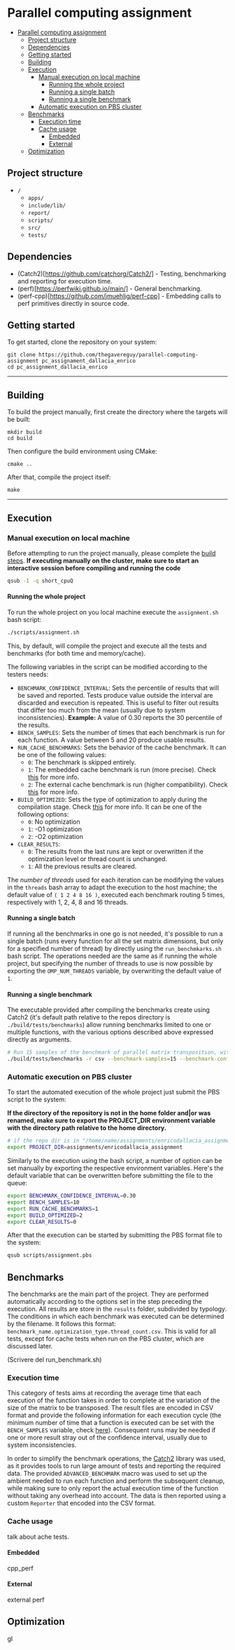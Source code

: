 # Parallel computing assignment

<!--toc:start-->
- [Parallel computing assignment](#parallel-computing-assignment)
  - [Project structure](#project-structure)
  - [Dependencies](#dependencies)
  - [Getting started](#getting-started)
  - [Building](#building)
  - [Execution](#execution)
    - [Manual execution on local machine](#manual-execution-on-local-machine)
      - [Running the whole project](#running-the-whole-project)
      - [Running a single batch](#running-a-single-batch)
      - [Running a single benchmark](#running-a-single-benchmark)
    - [Automatic execution on PBS cluster](#automatic-execution-on-pbs-cluster)
  - [Benchmarks](#benchmarks)
    - [Execution time](#execution-time)
    - [Cache usage](#cache-usage)
      - [Embedded](#embedded)
      - [External](#external)
  - [Optimization](#optimization)
<!--toc:end-->

## Project structure

- `/`
    - `apps/`
    - `include/lib/`
    - `report/`
    - `scripts/`
    - `src/`
    - `tests/`

## Dependencies

- (Catch2)[https://github.com/catchorg/Catch2/] - Testing, benchmarking and reporting for execution time.
- (perf)[https://perfwiki.github.io/main/] - General benchmarking.
- (perf-cpp)[https://github.com/jmuehlig/perf-cpp] - Embedding calls to perf primitives directly in source code.

## Getting started

To get started, clone the repository on your system:
```
git clone https://github.com/thegavereguy/parallel-computing-assignment pc_assignament_dallacia_enrico
cd pc_assignment_dallacia_enrico
```
----

## Building

To build the project manually, first create the directory where the targets will be built:

```
mkdir build
cd build
```

Then configure the build environment using CMake:

```
cmake ..
```

After that, compile the project itself:

```
make
```

---

## Execution

### Manual execution on local machine

Before attempting to run the project manually, please complete the [build steps](#building).
**If executing manually on the cluster, make sure to start an interactive session before compiling and running the code**

```bash
qsub -I -q short_cpuQ
```

#### Running the whole project

To run the whole project on you local machine execute the `assignment.sh` bash script:
```bash
./scripts/assignment.sh
```

This, by default, will compile the project and execute all the tests and benchmarks (for both time and memory/cache).

The following variables in the script can be modified according to the testers needs:
- `BENCHMARK_CONFIDENCE_INTERVAL`: Sets the percentile of results that will be saved and reported. Tests produce value outside the interval are discarded and execution is repeated. This is useful to filter out results that differ too much from the mean (usually due to system inconsistencies). **Example:** A value of 0.30 reports the 30 percentile of the results.
- `BENCH_SAMPLES`: Sets the number of times that each benchmark is run for each function. A value between 5 and 20 produce usable results.
- `RUN_CACHE_BENCHMARKS`: Sets the behavior of the cache benchmark. It can be one of the following values:
    - `0`: The benchmark is skipped entirely.
    - `1`: The embedded cache benchmark is run (more precise). Check [this](#embedded) for more info.
    - `2`: The external cache benchmark is run (higher compatibility). Check [this](#external) for more info.
- `BUILD_OPTIMIZED`: Sets the type of optimization to apply during the compilation stage. Check [this](#optimization) for more info. It can be one of the following options:
    - `0`: No optimization
    - `1`: -O1 optimization
    - `2`: -O2 optimization
- `CLEAR_RESULTS`:
    - `0`: The results from the last runs are kept or overwritten if the optimization level or thread count is unchanged.
    - `1`: All the previous results are cleared.

The *number of threads* used for each iteration can be modifying the values in the `threads` bash array to adapt the execution to the host machine; the default value of `( 1 2 4 8 16 )`, executed each benchmark routing 5 times, respectively with 1, 2, 4, 8 and 16 threads.  

#### Running a single batch

If running all the benchmarks in one go is not needed, it's possible to run a single batch (runs every function for all the set matrix dimensions, but only for a specified number of thread) by directly using the `run_benchmkarks.sh` bash script.
The operations needed are the same as if running the whole project, but specifying the number of threads to use is now possible by exporting the `OMP_NUM_THREADS` variable, by overwriting the default value of `1`.

#### Running a single benchmark

The executable provided after compiling the benchmarks create using Catch2 (it's default path relative to the repos directory is `./build/tests/benchmarks`) allow running benchmarks limited to one or multiple functions, with the various options described above expressed directly as arguments.

```bash
# Run 15 samples of the benchmark of parallel matrix transposition, with a confidence interval of 0.45 and print the result using the custom csv reporter
./build/tests/benchmarks -r csv --benchmark-samples=15 --benchmark-confidence-interval=0.45
```

### Automatic execution on PBS cluster

To start the automated execution of the whole project just submit the PBS script to the system:

**If the directory of the repository is not in the home folder and|or was renamed, make sure to export the PROJECT_DIR environment variable with the directory path relative to the home directory.**
```bash
# if the repo dir is in "/home/name/assignments/enricodallacia_assignment"
export PROJECT_DIR=assignments/enricodallacia_assignment 
```

Similarly to the execution using the bash script, a number of option can be set manually by exporting the respective environment variables.
Here's the default variable that can be overwritten before submitting the file to the queue:

```bash
export BENCHMARK_CONFIDENCE_INTERVAL=0.30
export BENCH_SAMPLES=10
export RUN_CACHE_BENCHMARKS=1
export BUILD_OPTIMIZED=2
export CLEAR_RESULTS=0
```

After that the execution can be started by submitting the PBS format file to the system:

```bash
qsub scripts/assignment.pbs
```

## Benchmarks
The benchmarks are the main part of the project. They are performed automatically according to the options set in the step preceding the execution.
All results are store in the `results` folder, subdivided by typology.
The conditions in which each benchmark was executed can be determined by the filename. It follows this format: `benchmark_name.optimization_type.thread_count.csv`.
This is valid for all tests, except for cache tests when run on the PBS cluster, which are discussed later. 

(Scrivere del run_benchmark.sh)

### Execution time

This category of tests aims at recording the average time that each execution of the function takes in order to complete at the variation of the size of the matrix to be transposed.
The result files are encoded in CSV format and provide the following information for each execution cycle (the minimum number of time that a function is executed can be set with the `BENCH_SAMPLES` variable, check [here](#running-the-whole-project)).
Consequent runs may be needed if one or more result stray out of the confidence interval, usually due to system inconsistencies.

In order to simplify the benchmark operations, the [Catch2](https://github.com/catchorg/Catch2/) library was used, as it provides tools to run large amount of tests and reporting the required data.
The provided `ADVANCED_BENCHMARK` macro was used to set up the ambient needed to run each function and perform the subsequent cleanup, while making sure to only report the actual execution time of the function without taking any overhead into account.
The data is then reported using a custom `Reporter` that encoded into the CSV format.

### Cache usage
talk about  ache tests.
#### Embedded
cpp_perf
#### External
external perf
## Optimization
 gl
